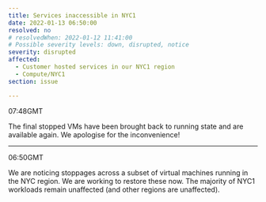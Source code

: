 ```yaml
---
title: Services inaccessible in NYC1
date: 2022-01-13 06:50:00
resolved: no
# resolvedWhen: 2022-01-12 11:41:00
# Possible severity levels: down, disrupted, notice
severity: disrupted
affected:
  - Customer hosted services in our NYC1 region
  - Compute/NYC1
section: issue

---
```


07:48GMT

The final stopped VMs have been brought back to running state and are available again. We apologise for the inconvenience!

---

06:50GMT

We are noticing stoppages across a subset of virtual machines running in the NYC region. We are working to restore these now. The majority of NYC1 workloads remain unaffected (and other regions are unaffected).

